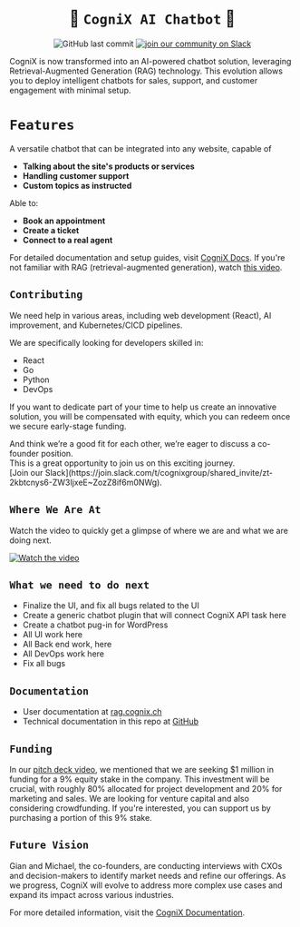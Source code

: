 <div align="center">

# 🤖 `CogniX AI Chatbot` 🤖

![GitHub last commit](https://img.shields.io/github/last-commit/gen-mind/cognix)
[![join our community on Slack](https://img.shields.io/badge/Join%20our%20community%20on%20Slack-Invite-orange)](https://join.slack.com/t/cognixgroup/shared_invite/zt-2kbtcnys6-ZW3IjxeE~ZozZ8if6m0NWg)

</div>

CogniX is now transformed into an AI-powered chatbot solution, leveraging Retrieval-Augmented Generation (RAG) technology. This evolution allows you to deploy intelligent chatbots for sales, support, and customer engagement with minimal setup.
<br />

# `Features`
A versatile chatbot that can be integrated into any website, capable of 
- **Talking about the site's products or services**
- **Handling customer support**
- **Custom topics as instructed**

Able to:
- **Book an appointment**
- **Create a ticket**
- **Connect to a real agent**


For detailed documentation and setup guides, visit [CogniX Docs](https://docs.cognix.ch/).
If you're not familiar with RAG (retrieval-augmented generation), watch [this video](https://www.youtube.com/watch?v=u47GtXwePms).

## `Contributing`
We need help in various areas, including web development (React), AI improvement, and Kubernetes/CICD pipelines.

We are specifically looking for developers skilled in: 
- React
- Go
- Python
- DevOps

If you want to dedicate part of your time to help us create an innovative solution, you will be compensated with equity, which you can redeem once we secure early-stage funding.
<br />
<P />
And think we’re a good fit for each other, we’re eager to discuss a co-founder position. 
<br />This is a great opportunity to join us on this exciting journey.
<br />  [Join our Slack](https://join.slack.com/t/cognixgroup/shared_invite/zt-2kbtcnys6-ZW3IjxeE~ZozZ8if6m0NWg).

## `Where We Are At`

Watch the video to quickly get a glimpse of where we are and what we are doing next.

[![Watch the video](https://img.youtube.com/vi/artdJFEdjqw/0.jpg)](https://www.youtube.com/watch?v=artdJFEdjqw)

## `What we need to do next`
- Finalize the UI, and fix all bugs related to the UI
- Create a generic chatbot plugin that will connect CogniX API task here
- Create a chatbot pug-in for WordPress 
- All UI work here
- All Back end work, here
- All  DevOps work here
- Fix all bugs


## `Documentation`
- User documentation at [rag.cognix.ch](https://rag.cognix.ch)
- Technical documentation in this repo at [GitHub](https://github.com/gen-mind/cognix/tree/develop/docs)

## `Funding`
In our [pitch deck video](https://www.youtube.com/watch?v=grWGugrkxew), we mentioned that we are seeking $1 million in funding for a 9% equity stake in the company. This investment will be crucial, with roughly 80% allocated for project development and 20% for marketing and sales. We are looking for venture capital and also considering crowdfunding. If you're interested, you can support us by purchasing a portion of this 9% stake.

## `Future Vision`

Gian and Michael, the co-founders, are conducting interviews with CXOs and decision-makers to identify market needs and refine our offerings. As we progress, CogniX will evolve to address more complex use cases and expand its impact across various industries.

For more detailed information, visit the [CogniX Documentation](https://docs.cognix.ch/).
